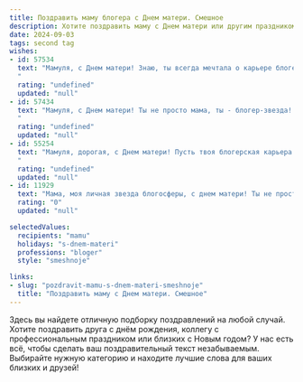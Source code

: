 ```yaml
---
title: Поздравить маму блогера с Днем матери. Смешное
description: Хотите поздравить маму с Днем матери или другим праздником? Наш ИИ создаст незабываемое поздравление, а вы обязательно выделитесь среди других.  
date: 2024-09-03
tags: second tag
wishes:
- id: 57534
  text: "Мамуля, с Днем матери! Знаю, ты всегда мечтала о карьере блогера, а не о роли \"главного по уходу за детьми\". Но знаешь, у тебя получилось! Ты теперь главный блогер в нашей жизни, и мы твои самые преданные подписчики! 😉🎉
  "
  rating: "undefined"
  updated: "null"
- id: 57434
  text: "Мамуля, с Днем матери! Ты не просто мама, ты - блогер-звезда!  К твоим лайкам я привык, а вот к твоим советам - не очень! 😂  Но  все равно люблю тебя больше всех! 🎉❤️
  "
  rating: "undefined"
  updated: "null"
- id: 55254
  text: "Мамуля, дорогая, с Днем матери! Пусть твоя блогерская карьера расцветает, а лайки бьют ключом как фонтан в твоем ТикТоке! 😂❤️
  "
  rating: "undefined"
  updated: "null"
- id: 11929
  text: "Мама, моя личная звезда блогосферы, с днем матери! Ты не просто мама, ты - главный контент-мейкер в моей жизни. Спасибо за то, что научила меня жить в ритме трендов и не бояться фейлов. Пусть твои посты всегда набирают лайки, а комменты будут только позитивные! Ты - мой супергерой в мире блогов и видосов. С праздником, моя супермама!"
  rating: "0"
  updated: "null"

selectedValues:
  recipients: "mamu"
  holidays: "s-dnem-materi"
  professions: "bloger"
  style: "smeshnoje"

links:
- slug: "pozdravit-mamu-s-dnem-materi-smeshnoje"
  title: "Поздравить маму с Днем матери. Смешное"
---
```


Здесь вы найдете отличную подборку поздравлений на любой случай. 
Хотите поздравить друга с днём рождения, коллегу с профессиональным праздником или близких с Новым годом? У нас есть всё, чтобы сделать ваш поздравительный текст незабываемым. Выбирайте нужную категорию и находите лучшие слова для ваших близких и друзей!
